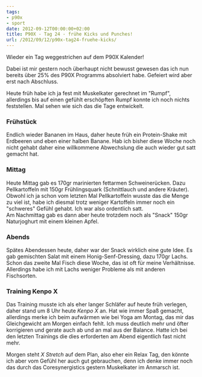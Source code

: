 ```yaml
---
tags:
- p90x
- sport
date: 2012-09-12T00:00:00+02:00
title: P90X - Tag 24 - frühe Kicks und Punches!
url: /2012/09/12/p90x-tag24-fruehe-kicks/
---
```


Wieder ein Tag weggestrichen auf dem P90X Kalender!

Dabei ist mir gestern noch überhaupt nicht bewusst gewesen das ich nun bereits über 25% des P90X Programms absolviert habe. Gefeiert wird aber erst nach Abschluss.

Heute früh habe ich ja fest mit Muskelkater gerechnet im "Rumpf", allerdings bis auf einen gefühlt erschöpften Rumpf konnte ich noch nichts feststellen. Mal sehen wie sich das die Tage entwickelt.

### Frühstück
Endlich wieder Bananen im Haus, daher heute früh ein Protein-Shake mit Erdbeeren und eben einer halben Banane. Hab ich bisher diese Woche noch nicht gehabt daher eine willkommene Abwechslung die auch wieder gut satt gemacht hat.

### Mittag
Heute Mittag gab es 170gr marinierten fettarmen Schweinerücken. Dazu Pellkartoffeln mit 150gr Frühlingsquark (Schnittlauch und andere Kräuter). Obwohl ich ja schon vom letzten Mal Pellkartoffeln wusste das die Menge zu viel ist, habe ich diesmal trotz weniger Kartoffeln immer noch ein "schweres" Gefühl gehabt. Ich war also ordentlich satt.   
Am Nachmittag gab es dann aber heute trotzdem noch als "Snack" 150gr Naturjoghurt mit einem kleinen Apfel.

### Abends
Spätes Abendessen heute, daher war der Snack wirklich eine gute Idee. Es gab gemischten Salat mit einem Honig-Senf-Dressing, dazu 170gr Lachs. Schon das zweite Mal Fisch diese Woche, das ist oft für meine Verhältnisse. Allerdings habe ich mit Lachs weniger Probleme als mit anderen Fischsorten.

### Training Kenpo X
Das Training musste ich als eher langer Schläfer auf heute früh verlegen, daher stand um 8 Uhr heute _Kenpo X_ an. Hat wie immer Spaß gemacht, allerdings merke ich beim aufwärmen wie bei Yoga am Montag, das mir das Gleichgewicht am Morgen einfach fehlt. Ich muss deutlich mehr und öfter korrigieren und gerate auch ab und an mal aus der Balance. Hatte ich bei den letzten Trainings die dies erforderten am Abend eigentlich fast nicht mehr.

Morgen steht _X Stretch_ auf dem Plan, also eher ein Relax Tag, den könnte ich aber vom Gefühl her auch gut gebrauchen, denn ich denke immer noch das durch das Coresynergistics gestern Muskelkater im Anmarsch ist.
